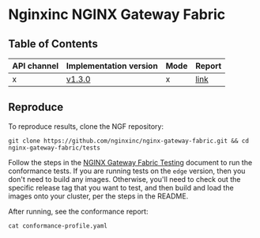 # Nginxinc NGINX Gateway Fabric

## Table of Contents

| API channel | Implementation version                                                         | Mode | Report                       |
|-------------|--------------------------------------------------------------------------------|------|------------------------------|
| x           | [v1.3.0](https://github.com/nginxinc/nginx-gateway-fabric/releases/tag/v1.3.0) | x    | [link](./v1.3.0-report.yaml) |

## Reproduce

To reproduce results, clone the NGF repository:

```shell
git clone https://github.com/nginxinc/nginx-gateway-fabric.git && cd nginx-gateway-fabric/tests
```

Follow the steps in the [NGINX Gateway Fabric Testing](https://github.com/nginxinc/nginx-gateway-fabric/blob/main/tests/README.md) document to run the conformance tests. If you are running tests on the `edge` version, then you don't need to build any images. Otherwise, you'll need to check out the specific release tag that you want to test, and then build and load the images onto your cluster, per the steps in the README.

After running, see the conformance report:

```shell
cat conformance-profile.yaml
```
